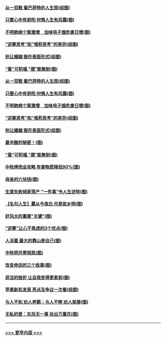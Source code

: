 #### [从一双鞋 看巴菲特的人生观(组图)](../pages/p8/907311.md?t=09141511) 
#### [只要心中有骄阳 何惧人生有风霜(图)](../pages/p8/907320.md?t=09141511) 
#### [不明肺病个案激增　加味电子烟危害日增(图)](../pages/p8/907307.md?t=09141511) 
#### [“逆算思考”和“堆积思考”的差异(组图)](../pages/p8/907229.md?t=09141511) 
#### [别让婚姻 毁在表面形式(组图)](../pages/p8/907118.md?t=09141511) 
#### [“善”可积福 “德”能聚财(图)](../pages/p8/906906.md?t=09141511) 
#### [从一双鞋 看巴菲特的人生观(组图)](../pages/p8/907311.md?t=09141511) 
#### [只要心中有骄阳 何惧人生有风霜(图)](../pages/p8/907320.md?t=09141511) 
#### [不明肺病个案激增　加味电子烟危害日增(图)](../pages/p8/907307.md?t=09141511) 
#### [“逆算思考”和“堆积思考”的差异(组图)](../pages/p8/907229.md?t=09141511) 
#### [别让婚姻 毁在表面形式(组图)](../pages/p8/907118.md?t=09141511) 
#### [最辛酸的秘密！(图)](../pages/p8/906327.md?t=09141511) 
#### [“善”可积福 “德”能聚财(图)](../pages/p8/906906.md?t=09141511) 
#### [中秋烤肉全攻略 有害物质降低90%(图)](../pages/p8/907227.md?t=09141511) 
#### [母亲的六块钱(图)](../pages/p8/907107.md?t=09141511) 
#### [生意失败倾家荡产 “一件事”令人生逆转(图)](../pages/p8/907101.md?t=09141511) 
#### [【名句人生】露从今夜白 月是故乡明(图)](../pages/p8/906558.md?t=09141511) 
#### [好风水的重要“关键”(图)](../pages/p8/907087.md?t=09141511) 
#### [“逆算”让心不焦虑的3个优点(图)](../pages/p8/907070.md?t=09141511) 
#### [人活着 最大的靠山是自己(图)](../pages/p8/906329.md?t=09141511) 
#### [中秋明月寄相思(图)](../pages/p8/906932.md?t=09141511) 
#### [改变命运的三个故事(图)](../pages/p8/906257.md?t=09141511) 
#### [适当的挫折 让自我变得更柔软(图)](../pages/p8/906984.md?t=09141511) 
#### [苹果新机发表 亮点及争议一次看(组图)](../pages/p8/906967.md?t=09141511) 
#### [与人不和 劝人养鹅；与人不睦 劝人架屋(图)](../pages/p8/906905.md?t=09141511) 
#### [无私的爱：东风无一事 妆出万重花(图)](../pages/p8/906862.md?t=09141511) 

----
#### [ >>> 更早内容 <<< ](../indexes/p8-earlier.md)
